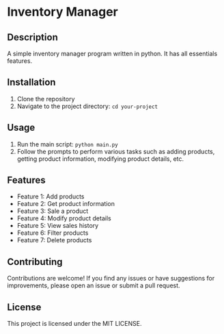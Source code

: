 # Inventory Manager
## Description

A simple inventory manager program written in python. It has all essentials features.

## Installation

1. Clone the repository
2. Navigate to the project directory: `cd your-project`

## Usage

1. Run the main script: `python main.py`
2. Follow the prompts to perform various tasks such as adding products, getting product information, modifying product details, etc.

## Features

- Feature 1: Add products
- Feature 2: Get product information
- Feature 3: Sale a product
- Feature 4: Modify product details
- Feature 5: View sales history
- Feature 6: Filter products
- Feature 7: Delete products

## Contributing

Contributions are welcome! If you find any issues or have suggestions for improvements, please open an issue or submit a pull request.

## License

This project is licensed under the MIT LICENSE.
